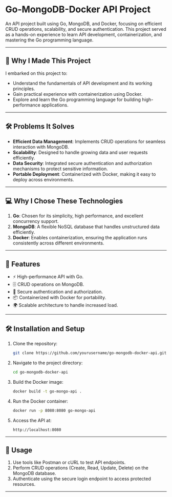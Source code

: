 # Go-MongoDB-Docker API Project

An API project built using Go, MongoDB, and Docker, focusing on efficient CRUD operations, scalability, and secure authentication. This project served as a hands-on experience to learn API development, containerization, and mastering the Go programming language.

---

## 🌟 Why I Made This Project

I embarked on this project to:

- Understand the fundamentals of API development and its working principles.
- Gain practical experience with containerization using Docker.
- Explore and learn the Go programming language for building high-performance applications.

---

## 🛠 Problems It Solves

- **Efficient Data Management**: Implements CRUD operations for seamless interaction with MongoDB.
- **Scalability**: Designed to handle growing data and user requests efficiently.
- **Data Security**: Integrated secure authentication and authorization mechanisms to protect sensitive information.
- **Portable Deployment**: Containerized with Docker, making it easy to deploy across environments.

---

## 💻 Why I Chose These Technologies

1. **Go**: Chosen for its simplicity, high performance, and excellent concurrency support.
2. **MongoDB**: A flexible NoSQL database that handles unstructured data efficiently.
3. **Docker**: Enables containerization, ensuring the application runs consistently across different environments.

---

## 🌟 Features

- ⚡ High-performance API with Go.
- 🗄️ CRUD operations on MongoDB.
- 🔐 Secure authentication and authorization.
- 📦 Containerized with Docker for portability.
- 🌍 Scalable architecture to handle increased load.

---

## 🛠 Installation and Setup

1. Clone the repository:
   ```bash
   git clone https://github.com/yourusername/go-mongodb-docker-api.git
   ```
2. Navigate to the project directory:
   ```bash
   cd go-mongodb-docker-api
   ```
3. Build the Docker image:
   ```bash
   docker build -t go-mongo-api .
   ```
4. Run the Docker container:
   ```bash
   docker run -p 8080:8080 go-mongo-api
   ```
5. Access the API at:
   ```
   http://localhost:8080
   ```

---

## 🎯 Usage

1. Use tools like Postman or cURL to test API endpoints.
2. Perform CRUD operations (Create, Read, Update, Delete) on the MongoDB database.
3. Authenticate using the secure login endpoint to access protected resources.

---


